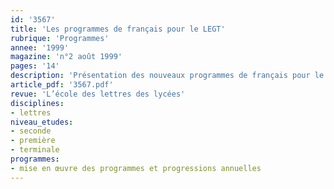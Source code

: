 ```yaml
---
id: '3567'
title: 'Les programmes de français pour le LEGT'
rubrique: 'Programmes'
annee: '1999'
magazine: 'n°2 août 1999'
pages: '14'
description: 'Présentation des nouveaux programmes de français pour le lycée…'
article_pdf: '3567.pdf'
revue: 'L’école des lettres des lycées'
disciplines:
- lettres
niveau_etudes:
- seconde
- première
- terminale
programmes:
- mise en œuvre des programmes et progressions annuelles
---
```

